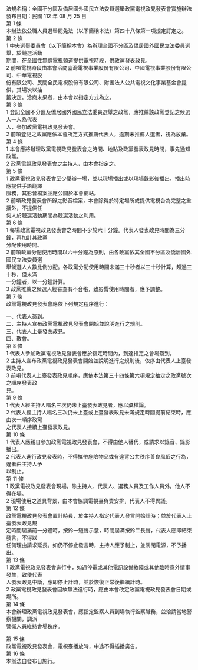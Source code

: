 法規名稱：全國不分區及僑居國外國民立法委員選舉政黨電視政見發表會實施辦法  
發布日期：民國 112 年 08 月 25 日  
第 1 條  
本辦法依公職人員選舉罷免法（以下簡稱本法）第四十八條第一項規定訂定之。  
第 2 條  
1 中央選舉委員會（以下簡稱本會）為辦理全國不分區及僑居國外國民立法委員選舉，於競選活動  
期間，在全國性無線電視頻道提供電視時段，供政黨發表政見。  
2 前項電視時段由本會洽商臺灣電視事業股份有限公司、中國電視事業股份有限公司、中華電視股  
份有限公司、民間全民電視股份有限公司、財團法人公共電視文化事業基金會提供，其場次以抽  
籤決定。洽商未果者，由本會以指定方式為之。  
第 3 條  
1 登記全國不分區及僑居國外國民立法委員選舉之政黨，應推薦該政黨登記之候選人一人為代表  
人，參加政黨電視政見發表會。  
2 前項登記之政黨應依本會所定方式推薦代表人，逾期未推薦人選者，視為放棄。  
第 4 條  
1 本會應將辦理政黨電視政見發表會之時間、地點及政黨發表政見時間，事先通知政黨。  
2 政黨電視政見發表會之主持人，由本會指定之。  
第 5 條  
1 政黨電視政見發表會至少舉辦一場，並以現場播出或以現場錄影後播出，播出時應提供手語翻譯  
服務，其影音檔案並應公開於本會網站。  
2 前項政見發表會所錄之影音檔案，本會除得於特定場所或提供電視台為完整之重播外，不提供任  
何人於競選活動期間為競選活動之利用。  
第 6 條  
1 每場政黨電視政見發表會之時間不少於六十分鐘。代表人發表政見時間為三分鐘，再加計其政黨  
分配使用時間。  
2 前項政黨分配使用時間以六十分鐘為原則，由各政黨依其全國不分區及僑居國外國民立法委員選  
舉候選人人數比例分配。各政黨分配使用時間未滿三十秒者以三十秒計算，超過三十秒，但未滿  
一分鐘者，以一分鐘計算。  
3 政黨推薦之候選人經審查有不合格，致影響使用時間者，應予調整。  
第 7 條  
政黨電視政見發表會應依下列規定程序進行：  


一、代表人簽到。  
二、主持人宣布政黨電視政見發表會開始並說明進行之規則。  
三、代表人上臺發表政見。  
四、散會。  
第 8 條  
1 代表人參加政黨電視政見發表會應於指定時間內，到達指定之會場簽到。  
2 主持人宣布政黨電視政見發表會開始並說明進行之規則後，依序由代表人上臺發表政見。  
3 前項代表人上臺發表政見順序，應依本法第三十四條第六項規定抽定之政黨號次之順序發表政  
見。  
第 9 條  
1 代表人經主持人唱名三次仍未上臺發表政見者，應以棄權論。  
2 代表人經主持人唱名三次仍未上臺或上臺發表政見未滿規定時間提前結束時，應由次一順序政黨  
之代表人接續上臺發表政見。  
第 10 條  
1 代表人應親自參加政黨電視政見發表會，不得由他人替代，或請求以錄音、錄影播出。  
2 代表人進行政見發表時，不得攜帶危險物品或有違背公共秩序善良風俗之行為，違者由主持人予  
以制止。  
第 11 條  
1 政黨電視政見發表會現場，除主持人、代表人、選務人員及工作人員外，他人不得在場。  
2 現場使用之道具背景，由本會協調電視臺負責安排，代表人不得異議。  
第 12 條  
政黨電視政見發表會置計時員，於主持人指定代表人發言開始計時；並於代表人上臺發表政見規  
定時間屆滿前一分鐘時，按鈴一短聲示意，時間屆滿按鈴二長聲，代表人應即結束發言，不得以  
任何理由請求延長。如仍不停止發言時，主持人應予制止，並關閉電源，不予播出。  
第 13 條  
1 政黨電視政見發表會進行中，如遇停電或其他電訊設備故障或其他臨時意外情事發生，致使代表  
人發表政見中斷，應即停止計時，並於恢復正常後繼續計時。  
2 政黨電視政見發表會因故無法進行時，應由本會改定政黨電視政見發表會日期或場所。  
第 14 條  
本會辦理政黨電視政見發表會，應指定監察人員到場執行監察職務，並洽請當地警察機關，調派  
警衛人員維持會場秩序。  


第 15 條  
政黨電視政見發表會，電視臺播放時，中途不得插播廣告。  
第 16 條  
本辦法自發布日施行。  


